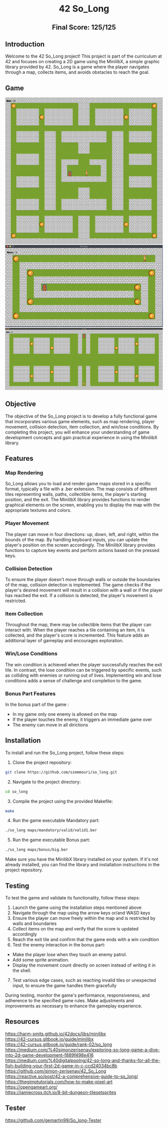 <div align="center">
  <h1>42 So_Long</h1> 
  
  ## Final Score: 125/125
</div>

## Introduction

Welcome to the 42 So_Long project! This project is part of the curriculum at 42 and focuses on creating a 2D game using the MinilibX, a simple graphic library provided by 42. So_Long is a game where the player navigates through a map, collects items, and avoids obstacles to reach the goal.

## Game

![Game Screenshot 1](https://github.com/szemmouri/so_long/blob/main/images/Screen%20Shot%202025-02-09%20at%202.38.17%20PM.png)
![Game Screenshot 2](https://github.com/szemmouri/so_long/blob/main/images/Screen%20Shot%202025-02-09%20at%202.38.56%20PM%201.png)
![Game Screenshot 3](https://github.com/szemmouri/so_long/blob/main/images/Screen%20Shot%202025-02-09%20at%202.42.00%20PM.png)


## Objective

The objective of the So_Long project is to develop a fully functional game that incorporates various game elements, such as map rendering, player movement, collision detection, item collection, and win/lose conditions. By completing this project, you will enhance your understanding of game development concepts and gain practical experience in using the MinilibX library.

## Features

### Map Rendering
So_Long allows you to load and render game maps stored in a specific format, typically a file with a .ber extension. The map consists of different tiles representing walls, paths, collectible items, the player's starting position, and the exit. The MinilibX library provides functions to render graphical elements on the screen, enabling you to display the map with the appropriate textures and colors.

### Player Movement
The player can move in four directions: up, down, left, and right, within the bounds of the map. By handling keyboard inputs, you can update the player's position on the screen accordingly. The MinilibX library provides functions to capture key events and perform actions based on the pressed keys.

### Collision Detection
To ensure the player doesn't move through walls or outside the boundaries of the map, collision detection is implemented. The game checks if the player's desired movement will result in a collision with a wall or if the player has reached the exit. If a collision is detected, the player's movement is restricted.

### Item Collection
Throughout the map, there may be collectible items that the player can interact with. When the player reaches a tile containing an item, it is collected, and the player's score is incremented. This feature adds an additional layer of gameplay and encourages exploration.

### Win/Lose Conditions
The win condition is achieved when the player successfully reaches the exit tile. In contrast, the lose condition can be triggered by specific events, such as colliding with enemies or running out of lives. Implementing win and lose conditions adds a sense of challenge and completion to the game.

### Bonus Part Features
In the bonus part of the game :
- In my game only one enemy is allowed on the map
- If the player touches the enemy, it triggers an immediate game over
- The enemy can move in all dirictions

## Installation

To install and run the So_Long project, follow these steps:

1. Clone the project repository:
```bash
git clone https://github.com/szemmouri/so_long.git
```

2. Navigate to the project directory:
```bash
cd so_long
```

3. Compile the project using the provided Makefile:
```bash
make
```

4. Run the game executable Mandatory part:
```bash
./so_long maps/mandatory/valid/valid1.ber
```

5. Run the game executable Bonus part:
```bash
./so_long maps/bonus/big.ber
```

Make sure you have the MinilibX library installed on your system. If it's not already installed, you can find the library and installation instructions in the project repository.

## Testing

To test the game and validate its functionality, follow these steps:

1. Launch the game using the installation steps mentioned above
2. Navigate through the map using the arrow keys or/and WASD keys
3. Ensure the player can move freely within the map and is restricted by walls and boundaries
4. Collect items on the map and verify that the score is updated accordingly
5. Reach the exit tile and confirm that the game ends with a win condition
6. Test the enemy interaction in the bonus part:
  - Make the player lose when they touch an enemy patrol.
  - Add some sprite animation.
  - Display the movement count directly on screen instead of writing it in the shell.
7. Test various edge cases, such as reaching invalid tiles or unexpected input, to ensure the game handles them gracefully

During testing, monitor the game's performance, responsiveness, and adherence to the specified game rules. Make adjustments and improvements as necessary to enhance the gameplay experience.


## Resources

https://harm-smits.github.io/42docs/libs/minilibx
<br/>
https://42-cursus.gitbook.io/guide/minilibx 
<br/>
https://42-cursus.gitbook.io/guide/rank-02/so_long 
<br/> 
https://medium.com/%40simonzerisenay/exploring-so-long-game-a-dive-into-2d-game-development-f889f498e416 <br/>
https://medium.com/%40digitalpoolng/42-so-long-and-thanks-for-all-the-fish-building-your-first-2d-game-in-c-ccd24034bc8b <br/>
https://github.com/simon-zerisenay/42_So_Long <br/>
https://reactive.so/post/42-a-comprehensive-guide-to-so_long/  <br/>
https://thegimptutorials.com/how-to-make-pixel-art <br/>
https://opengameart.org/ <br/>
https://jamiecross.itch.io/8-bit-dungeon-tilesetsprites <br/>

## Tester
https://github.com/gemartin99/So_long-Tester
